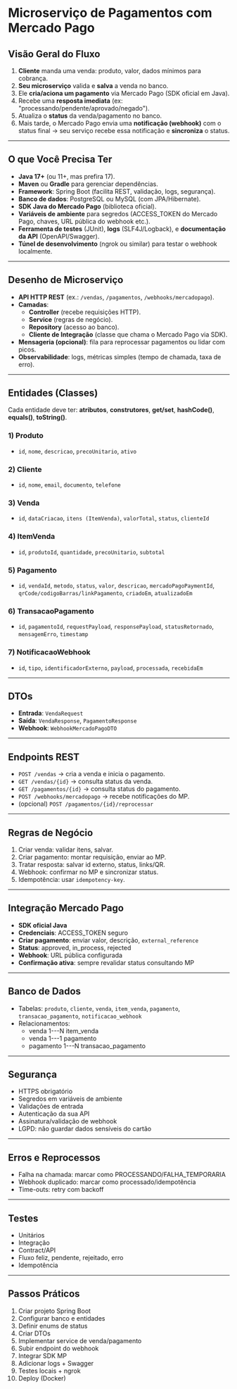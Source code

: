 # Microserviço de Pagamentos com Mercado Pago

## Visão Geral do Fluxo

1.  **Cliente** manda uma venda: produto, valor, dados mínimos para
    cobrança.
2.  **Seu microserviço** valida e **salva** a venda no banco.
3.  Ele **cria/aciona um pagamento** via Mercado Pago (SDK oficial em
    Java).
4.  Recebe uma **resposta imediata** (ex:
    "processando/pendente/aprovado/negado").
5.  Atualiza o **status** da venda/pagamento no banco.
6.  Mais tarde, o Mercado Pago envia uma **notificação (webhook)** com o
    status final → seu serviço recebe essa notificação e **sincroniza**
    o status.

------------------------------------------------------------------------

## O que Você Precisa Ter

-   **Java 17+** (ou 11+, mas prefira 17).
-   **Maven** ou **Gradle** para gerenciar dependências.
-   **Framework**: Spring Boot (facilita REST, validação, logs,
    segurança).
-   **Banco de dados**: PostgreSQL ou MySQL (com JPA/Hibernate).
-   **SDK Java do Mercado Pago** (biblioteca oficial).
-   **Variáveis de ambiente** para segredos (ACCESS_TOKEN do Mercado
    Pago, chaves, URL pública do webhook etc.).
-   **Ferramenta de testes** (JUnit), **logs** (SLF4J/Logback), e
    **documentação da API** (OpenAPI/Swagger).
-   **Túnel de desenvolvimento** (ngrok ou similar) para testar o
    webhook localmente.

------------------------------------------------------------------------

## Desenho de Microserviço

-   **API HTTP REST** (ex.: `/vendas`, `/pagamentos`,
    `/webhooks/mercadopago`).
-   **Camadas**:
    -   **Controller** (recebe requisições HTTP).
    -   **Service** (regras de negócio).
    -   **Repository** (acesso ao banco).
    -   **Cliente de Integração** (classe que chama o Mercado Pago via
        SDK).
-   **Mensageria (opcional)**: fila para reprocessar pagamentos ou lidar
    com picos.
-   **Observabilidade**: logs, métricas simples (tempo de chamada, taxa
    de erro).

------------------------------------------------------------------------

## Entidades (Classes)

Cada entidade deve ter: **atributos**, **construtores**, **get/set**,
**hashCode()**, **equals()**, **toString()**.

### 1) Produto

-   `id`, `nome`, `descricao`, `precoUnitario`, `ativo`

### 2) Cliente

-   `id`, `nome`, `email`, `documento`, `telefone`

### 3) Venda

-   `id`, `dataCriacao`, `itens (ItemVenda)`, `valorTotal`, `status`,
    `clienteId`

### 4) ItemVenda

-   `id`, `produtoId`, `quantidade`, `precoUnitario`, `subtotal`

### 5) Pagamento

-   `id`, `vendaId`, `metodo`, `status`, `valor`, `descricao`,
    `mercadoPagoPaymentId`, `qrCode/codigoBarras/linkPagamento`,
    `criadoEm`, `atualizadoEm`

### 6) TransacaoPagamento

-   `id`, `pagamentoId`, `requestPayload`, `responsePayload`,
    `statusRetornado`, `mensagemErro`, `timestamp`

### 7) NotificacaoWebhook

-   `id`, `tipo`, `identificadorExterno`, `payload`, `processada`,
    `recebidaEm`

------------------------------------------------------------------------

## DTOs

-   **Entrada**: `VendaRequest`
-   **Saída**: `VendaResponse`, `PagamentoResponse`
-   **Webhook**: `WebhookMercadoPagoDTO`

------------------------------------------------------------------------

## Endpoints REST

-   `POST /vendas` → cria a venda e inicia o pagamento.
-   `GET /vendas/{id}` → consulta status da venda.
-   `GET /pagamentos/{id}` → consulta status do pagamento.
-   `POST /webhooks/mercadopago` → recebe notificações do MP.
-   (opcional) `POST /pagamentos/{id}/reprocessar`

------------------------------------------------------------------------

## Regras de Negócio

1.  Criar venda: validar itens, salvar.
2.  Criar pagamento: montar requisição, enviar ao MP.
3.  Tratar resposta: salvar id externo, status, links/QR.
4.  Webhook: confirmar no MP e sincronizar status.
5.  Idempotência: usar `idempotency-key`.

------------------------------------------------------------------------

## Integração Mercado Pago

-   **SDK oficial Java**
-   **Credenciais**: ACCESS_TOKEN seguro
-   **Criar pagamento**: enviar valor, descrição, `external_reference`
-   **Status**: approved, in_process, rejected
-   **Webhook**: URL pública configurada
-   **Confirmação ativa**: sempre revalidar status consultando MP

------------------------------------------------------------------------

## Banco de Dados

-   Tabelas: `produto`, `cliente`, `venda`, `item_venda`, `pagamento`,
    `transacao_pagamento`, `notificacao_webhook`
-   Relacionamentos:
    -   venda 1---N item_venda
    -   venda 1---1 pagamento
    -   pagamento 1---N transacao_pagamento

------------------------------------------------------------------------

## Segurança

-   HTTPS obrigatório
-   Segredos em variáveis de ambiente
-   Validações de entrada
-   Autenticação da sua API
-   Assinatura/validação de webhook
-   LGPD: não guardar dados sensíveis do cartão

------------------------------------------------------------------------

## Erros e Reprocessos

-   Falha na chamada: marcar como PROCESSANDO/FALHA_TEMPORARIA
-   Webhook duplicado: marcar como processado/idempotência
-   Time-outs: retry com backoff

------------------------------------------------------------------------

## Testes

-   Unitários
-   Integração
-   Contract/API
-   Fluxo feliz, pendente, rejeitado, erro
-   Idempotência

------------------------------------------------------------------------

## Passos Práticos

1.  Criar projeto Spring Boot
2.  Configurar banco e entidades
3.  Definir enums de status
4.  Criar DTOs
5.  Implementar service de venda/pagamento
6.  Subir endpoint do webhook
7.  Integrar SDK MP
8.  Adicionar logs + Swagger
9.  Testes locais + ngrok
10. Deploy (Docker)
